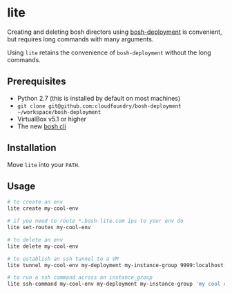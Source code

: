 # lite

Creating and deleting bosh directors using
[bosh-deployment](https://github.com/cloudfoundry/bosh-deployment)
is convenient, but requires long commands with many arguments.

Using `lite` retains the convenience of `bosh-deployment` without the
long commands.

## Prerequisites

- Python 2.7 (this is installed by default on most machines)
- `git clone git@github.com:cloudfoundry/bosh-deployment ~/workspace/bosh-deployment`
- VirtualBox v5.1 or higher
- The new [bosh cli](https://github.com/cloudfoundry/bosh-cli)

## Installation

Move `lite` into your `PATH`.

## Usage

``` bash
# to create an env
lite create my-cool-env

# if you need to route *.bosh-lite.com ips to your env do
lite set-routes my-cool-env

# to delete an env
lite delete my-cool-env

# to establish an ssh tunnel to a VM
lite tunnel my-cool-env my-deployment my-instance-group 9999:localhost:3458

# to run a ssh command across an instance_group
lite ssh-command my-cool-env my-deployment my-instance-group 'my cool command'
```
